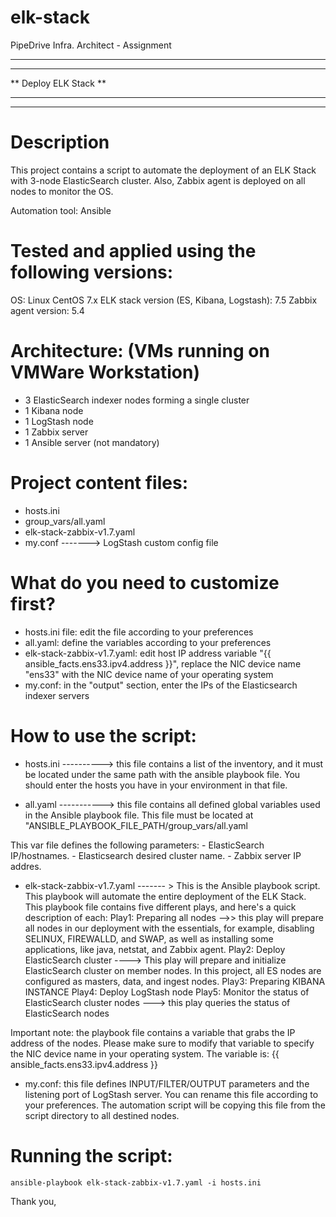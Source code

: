 # elk-stack
PipeDrive Infra. Architect - Assignment

***************************
***************************
**   Deploy ELK Stack    **
***************************
***************************


Description
===========

This project contains a script to automate the deployment of an ELK Stack with 3-node ElasticSearch cluster. Also, Zabbix agent is deployed on all nodes to monitor the OS.

Automation tool: Ansible

Tested and applied using the following versions:
================================================
OS: Linux CentOS 7.x
ELK stack version (ES, Kibana, Logstash):  7.5
Zabbix agent version: 5.4

Architecture: (VMs running on VMWare Workstation)
=============
- 3 ElasticSearch indexer nodes forming a single cluster
- 1 Kibana node
- 1 LogStash node
- 1 Zabbix server
- 1 Ansible server (not mandatory)

Project content files:
======================
- hosts.ini 
- group_vars/all.yaml
- elk-stack-zabbix-v1.7.yaml
- my.conf  -------> LogStash custom config file

What do you need to customize first?
===================================
- hosts.ini file: edit the file according to your preferences
- all.yaml: define the variables according to your preferences
- elk-stack-zabbix-v1.7.yaml: edit host IP address variable "{{ ansible_facts.ens33.ipv4.address }}", replace the NIC device name "ens33" with the NIC device name of your operating system
- my.conf: in the "output" section, enter the IPs of the Elasticsearch indexer servers


How to use the script:
======================
- hosts.ini ----------> this file contains a list of the inventory, and it must be located under the same path with the ansible playbook file.
You should enter the hosts you have in your environment in that file.

- all.yaml -----------> this file contains all defined global variables used in the Ansible playbook file.
This file must be located at "ANSIBLE_PLAYBOOK_FILE_PATH/group_vars/all.yaml

This var file defines the following parameters:
	- ElasticSearch IP/hostnames.
	- Elasticsearch desired cluster name.
	- Zabbix server IP addres.
	
- elk-stack-zabbix-v1.7.yaml ------- > This is the Ansible playbook script. This playbook will automate the entire deployment of the ELK Stack.
This playbook file contains five different plays, and here's a quick description of each:
	Play1: Preparing all nodes -->> this play will prepare all nodes in our deployment with the essentials, for example, disabling SELINUX, FIREWALLD, and SWAP, as well as installing some applications, like java, netstat, and Zabbix agent.
	Play2: Deploy ElasticSearch cluster ----> This play will prepare and initialize ElasticSearch cluster on member nodes. In this project, all ES nodes are configured as masters, data, and ingest nodes.
	Play3: Preparing KIBANA INSTANCE
	Play4: Deploy LogStash node
	Play5: Monitor the status of ElasticSearch cluster nodes ---> this play queries the status of ElasticSearch nodes
	
Important note: the playbook file contains a variable that grabs the IP address of the nodes. Please make sure to modify that variable to specify the NIC device name in your operating system. The variable is: {{ ansible_facts.ens33.ipv4.address }}

- my.conf: this file defines INPUT/FILTER/OUTPUT parameters and the listening port of LogStash server. You can rename this file according to your preferences. The automation script will be copying this file from the script directory to all destined nodes.

Running the script:
===================
	ansible-playbook elk-stack-zabbix-v1.7.yaml -i hosts.ini
	
Thank you,
	
	


